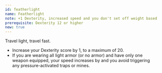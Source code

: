 ```yaml
---
id: featherlight
name: Featherlight
note: +1 Dexterity, increased speed and you don't set off weight based traps
prerequisite: Dexterity 12 or higher
new: true
---
```


Travel light, travel fast.

- Increase your Dexterity score by 1, to a maximum of 20.
- If you are wearing all light armor (or no armor) and have only one weapon equipped, your speed increases by <me-distance length="10" /> and
you avoid triggering any pressure-activated traps or mines.
